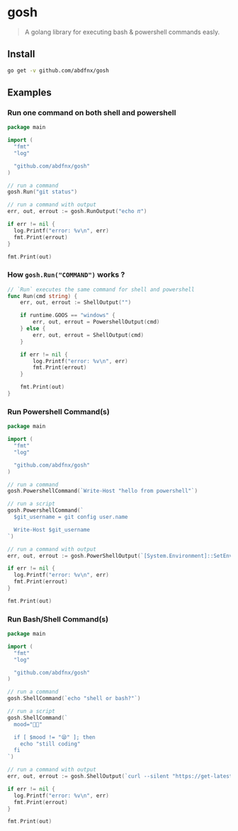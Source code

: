 # gosh

> A golang library for executing bash & powershell commands easly.

## Install

```bash
go get -v github.com/abdfnx/gosh
```

## Examples

### Run one command on both shell and powershell

```go
package main

import (
  "fmt"
  "log"

  "github.com/abdfnx/gosh"
)

// run a command
gosh.Run("git status")

// run a command with output
err, out, errout := gosh.RunOutput("echo 𝜋")

if err != nil {
  log.Printf("error: %v\n", err)
  fmt.Print(errout)
}

fmt.Print(out)
```

### How `gosh.Run("COMMAND")` works ?

```go
// `Run` executes the same command for shell and powershell
func Run(cmd string) {
	err, out, errout := ShellOutput("")

	if runtime.GOOS == "windows" {
		err, out, errout = PowershellOutput(cmd)
	} else {
		err, out, errout = ShellOutput(cmd)
	}

	if err != nil {
		log.Printf("error: %v\n", err)
		fmt.Print(errout)
	}

	fmt.Print(out)
}
```

### Run Powershell Command(s)

```go
package main

import (
  "fmt"
  "log"

  "github.com/abdfnx/gosh"
)

// run a command
gosh.PowershellCommand(`Write-Host "hello from powershell"`)

// run a script
gosh.PowershellCommand(`
  $git_username = git config user.name

  Write-Host $git_username
`)

// run a command with output
err, out, errout := gosh.PowerShellOutput(`[System.Environment]::SetEnvironmentVariable("Path", $Env:Path + ";$APP_PATH\bin", [System.EnvironmentVariableTarget]::User)`)

if err != nil {
  log.Printf("error: %v\n", err)
  fmt.Print(errout)
}

fmt.Print(out)
```

### Run Bash/Shell Command(s)

```go
package main

import (
  "fmt"
  "log"

  "github.com/abdfnx/gosh"
)

// run a command
gosh.ShellCommand(`echo "shell or bash?"`)

// run a script
gosh.ShellCommand(`
  mood="👨‍💻"

  if [ $mood != "😪" ]; then
    echo "still coding"
  fi
`)

// run a command with output
err, out, errout := gosh.ShellOutput(`curl --silent "https://get-latest.onrender.com/docker/compose"`)

if err != nil {
  log.Printf("error: %v\n", err)
  fmt.Print(errout)
}

fmt.Print(out)
```
